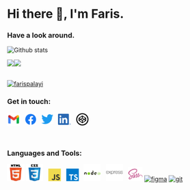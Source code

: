 <!---
FarisPalayi/FarisPalayi is a ✨ special ✨ repository because its `README.md` (this file) appears on your GitHub profile.
You can click the Preview link to take a look at your changes.
--->

<!-- Title -->

# Hi there 👋, I'm Faris.

### Have a look around.

<!-- Github Stats -->

![Github stats](https://github-readme-stats.vercel.app/api?username=farispalayi&show_icons=true&locale=en)

<!-- Github Languages Card -->
<!--   ![language stats](https://github-readme-stats.vercel.app/api/top-langs?username=farispalayi&show_icons=true&locale=en&layout=compact) -->

<!-- Github Streak -->
<!--   ![github streak](https://github-readme-streak-stats.herokuapp.com/?user=farispalayi&) -->

<!-- Viewers Count -->

<img align="left" src="https://komarev.com/ghpvc/?username=farispalayi&label=Profile%20views&color=0e75b6&style=flat">

<!--  Visitors Count  -->
<img align="left" src="https://visitor-badge.glitch.me/badge?page_id=farispalayi">
<br /><br />

<!-- Twitter Folowers Count -->
<p align="left"> 
  <a href="https://twitter.com/farispalayi" target="_blank"><img src="https://img.shields.io/twitter/follow/farispalayi?logo=twitter&style=for-the-badge" alt="farispalayi" />   </a> 
</p>

<!-- Social Media Icons -->
<h3 align="left">Get in touch:</h3>
<p align="left">
  <a href="mailto:farispalayi@gmail.com" target="blank"><img align="center" src="logos/gmail logo.png" alt="farispalayi" height="30" width="auto" /></a> &nbsp;
  <a href="https://fb.com/farispalayi" target="blank"><img align="center" src="logos/facebook logo.png" alt="farispalayi" height="26" width="auto" /></a> &nbsp;
  <a href="https://twitter.com/farispalayi" target="blank"><img align="center" src="logos/twitter logo.png" alt="farispalayi" height="23" width="auto" /></a> &nbsp;
  <a href="https://linkedin.com/in/farispalayi" target="blank"><img align="center" src="logos/linkedin logo.png" alt="farispalayi" height="auto" width="30" /></a> &nbsp;
  <a href="https://codepen.io/farispalayi" target="blank"><img align="center" src="logos/codepen logo black.png" alt="farispalayi" height="30" width="auto" /></a>
</p>
<br />

### Languages and Tools:
<p align="left">
  <!--  HTML  -->
  <a href="https://www.w3.org/html/" target="_blank"> <img src="https://raw.githubusercontent.com/devicons/devicon/master/icons/html5/html5-original-wordmark.svg" alt="html5" width="auto" height="40"/></a>
  <!--  CSS  -->
  <a href="https://www.w3schools.com/css/" target="_blank"> <img src="https://raw.githubusercontent.com/devicons/devicon/master/icons/css3/css3-original-wordmark.svg" alt="css3" width="auto" height="40"/></a> &nbsp;
  <!--  Javascript  -->
  <a href="https://developer.mozilla.org/en-US/docs/Web/JavaScript" target="_blank"> <img src="https://raw.githubusercontent.com/devicons/devicon/master/icons/javascript/javascript-original.svg" alt="javascript" width="auto" height="30"/></a> &nbsp;
  <!--  Typescript  -->
  <a href="https://www.typescriptlang.org/" target="_blank"> <img src="https://raw.githubusercontent.com/devicons/devicon/master/icons/typescript/typescript-original.svg" alt="typescript" width="auto" height="30"/></a> &nbsp;
  <!--  NodeJS  -->
  <a href="https://nodejs.org" target="_blank"> <img src="https://raw.githubusercontent.com/devicons/devicon/master/icons/nodejs/nodejs-original-wordmark.svg" alt="nodejs" width="auto" height="40"/></a> &nbsp;
  <!--  Express  -->
  <a href="https://expressjs.com" target="_blank"> <img src="https://raw.githubusercontent.com/devicons/devicon/master/icons/express/express-original-wordmark.svg" alt="express" width="auto" height="40"/></a> &nbsp;
  <!--  Sass  -->
  <a href="https://sass-lang.com" target="_blank"> <img src="https://raw.githubusercontent.com/devicons/devicon/master/icons/sass/sass-original.svg" alt="sass" width="auto" height="34"/></a>
  <!--  Figma  -->
  <a href="https://www.figma.com/" target="_blank"> <img src="https://www.vectorlogo.zone/logos/figma/figma-icon.svg" alt="figma" width="auto" height="32"/></a>
  <!--  Git  -->
  <a href="https://git-scm.com/" target="_blank"> <img src="https://www.vectorlogo.zone/logos/git-scm/git-scm-icon.svg" alt="git" width="auto" height="34"/></a>
</p>
